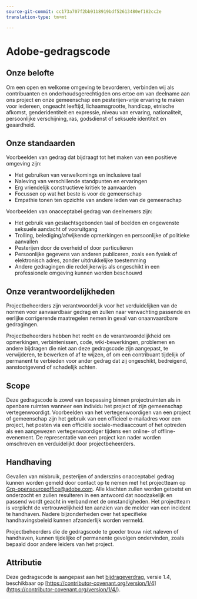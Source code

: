 ```yaml
---
source-git-commit: cc173a707f2bb91b8919bdf52613480ef182cc2e
translation-type: tm+mt

---
```

# Adobe-gedragscode

## Onze belofte

Om een open en welkome omgeving te bevorderen, verbinden wij als contribuanten en onderhoudsgerechtigden ons ertoe om van deelname aan ons project en onze gemeenschap een pesterijen-vrije ervaring te maken voor iedereen, ongeacht leeftijd, lichaamsgrootte, handicap, etnische afkomst, genderidentiteit en expressie, niveau van ervaring, nationaliteit, persoonlijke verschijning, ras, godsdienst of seksuele identiteit en geaardheid.

## Onze standaarden

Voorbeelden van gedrag dat bijdraagt tot het maken van een positieve omgeving zijn:

* Het gebruiken van verwelkomings en inclusieve taal
* Naleving van verschillende standpunten en ervaringen
* Erg vriendelijk constructieve kritiek te aanvaarden
* Focussen op wat het beste is voor de gemeenschap
* Empathie tonen ten opzichte van andere leden van de gemeenschap

Voorbeelden van onacceptabel gedrag van deelnemers zijn:

* Het gebruik van geslachtsgebonden taal of beelden en ongewenste seksuele aandacht of vooruitgang
* Trolling, belediging/afwijkende opmerkingen en persoonlijke of politieke aanvallen
* Pesterijen door de overheid of door particulieren
* Persoonlijke gegevens van anderen publiceren, zoals een fysiek of elektronisch adres, zonder uitdrukkelijke toestemming
* Andere gedragingen die redelijkerwijs als ongeschikt in een professionele omgeving kunnen worden beschouwd

## Onze verantwoordelijkheden

Projectbeheerders zijn verantwoordelijk voor het verduidelijken van de normen voor aanvaardbaar gedrag en zullen naar verwachting passende en eerlijke corrigerende maatregelen nemen in geval van onaanvaardbare gedragingen.

Projectbeheerders hebben het recht en de verantwoordelijkheid om opmerkingen, verbintenissen, code, wiki-bewerkingen, problemen en andere bijdragen die niet aan deze gedragscode zijn aangepast, te verwijderen, te bewerken of af te wijzen, of om een contribuant tijdelijk of permanent te verbieden voor ander gedrag dat zij ongeschikt, bedreigend, aanstootgevend of schadelijk achten.

## Scope

Deze gedragscode is zowel van toepassing binnen projectruimten als in openbare ruimten wanneer een individu het project of zijn gemeenschap vertegenwoordigt. Voorbeelden van het vertegenwoordigen van een project of gemeenschap zijn het gebruik van een officieel e-mailadres voor een project, het posten via een officiële sociale-mediaaccount of het optreden als een aangewezen vertegenwoordiger tijdens een online- of offline-evenement. De representatie van een project kan nader worden omschreven en verduidelijkt door projectbeheerders.

## Handhaving

Gevallen van misbruik, pesterijen of anderszins onacceptabel gedrag kunnen worden gemeld door contact op te nemen met het projectteam op Grp-opensourceoffice@adobe.com. Alle klachten zullen worden getoetst en onderzocht en zullen resulteren in een antwoord dat noodzakelijk en passend wordt geacht in verband met de omstandigheden. Het projectteam is verplicht de vertrouwelijkheid ten aanzien van de melder van een incident te handhaven. Nadere bijzonderheden over het specifieke handhavingsbeleid kunnen afzonderlijk worden vermeld.

Projectbeheerders die de gedragscode te goeder trouw niet naleven of handhaven, kunnen tijdelijke of permanente gevolgen ondervinden, zoals bepaald door andere leiders van het project.

## Attributie

Deze gedragscode is aangepast aan het [bijdrageverdrag](https://contributor-covenant.org), versie 1.4, beschikbaar op [https://contributor-covenant.org/version/1/4](https://contributor-covenant.org/version/1/4/).
